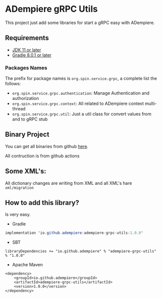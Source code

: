 # ADempiere gRPC Utils

This project just add some libraries for start a gRPC easy with ADempiere.

## Requirements
- [JDK 11 or later](https://adoptium.net/)
- [Gradle 8.0.1 or later](https://gradle.org/install/)


### Packages Names
The prefix for package names is `org.spin.service.grpc`, a complete list the follows: 


- `org.spin.service.grpc.authentication`: Manage Authentication and authorization
- `org.spin.service.grpc.context`: All related to ADempiere context multi-thread
- `org.spin.service.grpc.util`: Just a util class for convert values from and to gRPC stub

## Binary Project

You can get all binaries from github [here](https://central.sonatype.com/artifact/io.github.adempiere/adempiere-grpc-utils/1.0.0).

All contruction is from github actions


## Some XML's:

All dictionary changes are writing from XML and all XML's hare `xml/migration`


## How to add this library?

Is very easy.

- Gradle

```Java
implementation 'io.github.adempiere:adempiere-grpc-utils:1.0.0'
```

- SBT

```
libraryDependencies += "io.github.adempiere" % "adempiere-grpc-utils" % "1.0.0"
```

- Apache Maven

```
<dependency>
    <groupId>io.github.adempiere</groupId>
    <artifactId>adempiere-grpc-utils</artifactId>
    <version>1.0.0</version>
</dependency>
```

